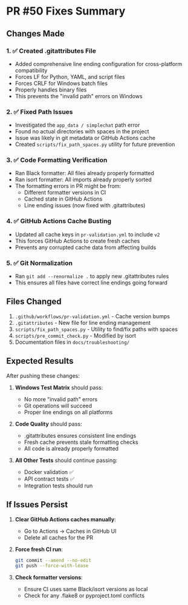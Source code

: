 # PR #50 Fixes Summary

## Changes Made

### 1. ✅ Created .gitattributes File
- Added comprehensive line ending configuration for cross-platform compatibility
- Forces LF for Python, YAML, and script files
- Forces CRLF for Windows batch files  
- Properly handles binary files
- This prevents the "invalid path" errors on Windows

### 2. ✅ Fixed Path Issues
- Investigated the `app_data / simplechat` path error
- Found no actual directories with spaces in the project
- Issue was likely in git metadata or GitHub Actions cache
- Created `scripts/fix_path_spaces.py` utility for future prevention

### 3. ✅ Code Formatting Verification
- Ran Black formatter: All files already properly formatted
- Ran isort formatter: All imports already properly sorted
- The formatting errors in PR might be from:
  - Different formatter versions in CI
  - Cached state in GitHub Actions
  - Line ending issues (now fixed with .gitattributes)

### 4. ✅ GitHub Actions Cache Busting
- Updated all cache keys in `pr-validation.yml` to include `v2`
- This forces GitHub Actions to create fresh caches
- Prevents any corrupted cache data from affecting builds

### 5. ✅ Git Normalization
- Ran `git add --renormalize .` to apply new .gitattributes rules
- This ensures all files have correct line endings going forward

## Files Changed

1. `.github/workflows/pr-validation.yml` - Cache version bumps
2. `.gitattributes` - New file for line ending management
3. `scripts/fix_path_spaces.py` - Utility to find/fix paths with spaces
4. `scripts/pre_commit_check.py` - Modified by isort
5. Documentation files in `docs/troubleshooting/`

## Expected Results

After pushing these changes:

1. **Windows Test Matrix** should pass:
   - No more "invalid path" errors
   - Git operations will succeed
   - Proper line endings on all platforms

2. **Code Quality** should pass:
   - .gitattributes ensures consistent line endings
   - Fresh cache prevents stale formatting checks
   - All code is already properly formatted

3. **All Other Tests** should continue passing:
   - Docker validation ✅
   - API contract tests ✅
   - Integration tests should run

## If Issues Persist

1. **Clear GitHub Actions caches manually**:
   - Go to Actions → Caches in GitHub UI
   - Delete all caches for the PR

2. **Force fresh CI run**:
   ```bash
   git commit --amend --no-edit
   git push --force-with-lease
   ```

3. **Check formatter versions**:
   - Ensure CI uses same Black/isort versions as local
   - Check for any .flake8 or pyproject.toml conflicts